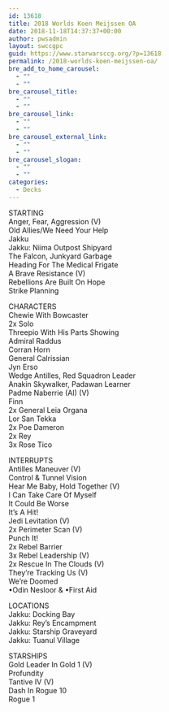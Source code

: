 ```yaml
---
id: 13618
title: 2018 Worlds Koen Meijssen OA
date: 2018-11-18T14:37:37+00:00
author: pwsadmin
layout: swccgpc
guid: https://www.starwarsccg.org/?p=13618
permalink: /2018-worlds-koen-meijssen-oa/
bre_add_to_home_carousel:
  - ""
  - ""
bre_carousel_title:
  - ""
  - ""
bre_carousel_link:
  - ""
  - ""
bre_carousel_external_link:
  - ""
  - ""
bre_carousel_slogan:
  - ""
  - ""
categories:
  - Decks
---
```

STARTING  
Anger, Fear, Aggression (V)  
Old Allies/We Need Your Help  
Jakku  
Jakku: Niima Outpost Shipyard  
The Falcon, Junkyard Garbage  
Heading For The Medical Frigate  
A Brave Resistance (V)  
Rebellions Are Built On Hope  
Strike Planning

CHARACTERS  
Chewie With Bowcaster  
2x Solo  
Threepio With His Parts Showing  
Admiral Raddus  
Corran Horn  
General Calrissian  
Jyn Erso  
Wedge Antilles, Red Squadron Leader  
Anakin Skywalker, Padawan Learner  
Padme Naberrie (AI) (V)  
Finn  
2x General Leia Organa  
Lor San Tekka  
2x Poe Dameron  
2x Rey  
3x Rose Tico

INTERRUPTS  
Antilles Maneuver (V)  
Control & Tunnel Vision  
Hear Me Baby, Hold Together (V)  
I Can Take Care Of Myself  
It Could Be Worse  
It&#8217;s A Hit!  
Jedi Levitation (V)  
2x Perimeter Scan (V)  
Punch It!  
2x Rebel Barrier  
3x Rebel Leadership (V)  
2x Rescue In The Clouds (V)  
They&#8217;re Tracking Us (V)  
We&#8217;re Doomed  
•Odin Nesloor & •First Aid 

LOCATIONS  
Jakku: Docking Bay  
Jakku: Rey&#8217;s Encampment  
Jakku: Starship Graveyard  
Jakku: Tuanul Village

STARSHIPS  
Gold Leader In Gold 1 (V)  
Profundity  
Tantive IV (V)  
Dash In Rogue 10  
Rogue 1